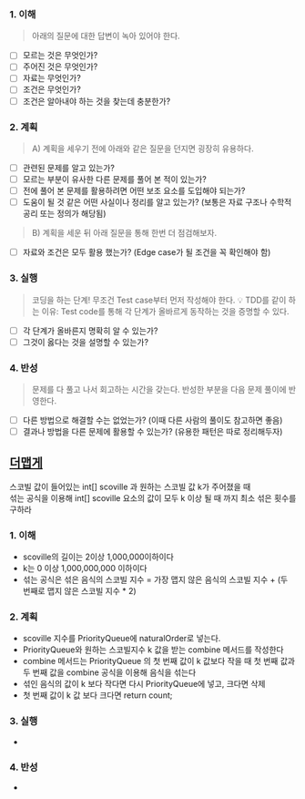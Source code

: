 ### 1. 이해
> 아래의 질문에 대한 답변이 녹아 있어야 한다.

- [ ] 모르는 것은 무엇인가?
- [ ] 주어진 것은 무엇인가?
- [ ] 자료는 무엇인가?
- [ ] 조건은 무엇인가?
- [ ] 조건은 알아내야 하는 것을 찾는데 충분한가?

### 2. 계획
> A) 계획을 세우기 전에 아래와 같은 질문을 던지면 굉장히 유용하다.

- [ ] 관련된 문제를 알고 있는가?
- [ ] 모르는 부분이 유사한 다른 문제를 풀어 본 적이 있는가?
- [ ] 전에 풀어 본 문제를 활용하려면 어떤 보조 요소를 도입해야 되는가?
- [ ] 도움이 될 것 같은 어떤 사실이나 정리를 알고 있는가? (보통은 자료 구조나 수학적 공리 또는 정의가 해당됨)

> B) 계획을 세운 뒤 아래 질문을 통해 한번 더 점검해보자.

- [ ] 자료와 조건은 모두 활용 했는가? (Edge case가 될 조건을 꼭 확인해야 함)

### 3. 실행
> 코딩을 하는 단계! 무조건 Test case부터 먼저 작성해야 한다.
💡 TDD를 같이 하는 이유: Test code를 통해 각 단계가 올바르게 동작하는 것을 증명할 수 있다.

- [ ] 각 단계가 올바른지 명확히 알 수 있는가?
- [ ] 그것이 옳다는 것을 설명할 수 있는가?

### 4. 반성
> 문제를 다 풀고 나서 회고하는 시간을 갖는다. 반성한 부분을 다음 문제 풀이에 반영한다.

- [ ] 다른 방법으로 해결할 수는 없었는가? (이때 다른 사람의 풀이도 참고하면 좋음)
- [ ] 결과나 방법을 다른 문제에 활용할 수 있는가? (유용한 패턴은 따로 정리해두자)

## [더맵게](https://school.programmers.co.kr/learn/courses/30/lessons/42626)
스코빌 값이 들어있는 int[] scoville 과 원하는 스코빌 값 k가 주어졌을 때  
섞는 공식을 이용해 int[] scoville 요소의 값이 모두 k 이상 될 때 까지 최소 섞은 횟수를 구하라    

### 1. 이해
- scoville의 길이는 2이상 1,000,000이하이다 
- k는 0 이상 1,000,000,000 이하이다 
- 섞는 공식은 섞은 음식의 스코빌 지수 = 가장 맵지 않은 음식의 스코빌 지수 + (두 번째로 맵지 않은 스코빌 지수 * 2)

### 2. 계획
- scoville 지수를 PriorityQueue에 naturalOrder로 넣는다. 
- PriorityQueue와 원하는 스코빌지수 k 값을 받는 combine 메서드를 작성한다
- combine 메서드는 PriorityQueue 의 첫 번째 값이 k 값보다 작을 때 첫 번째 값과 두 번째 값을 combine 공식을 이용해 음식을 섞는다
- 섞인 음식의 값이 k 보다 작다면 다시 PriorityQueue에 넣고, 크다면 삭제 
- 첫 번째 값이 k 값 보다 크다면 return count; 

### 3. 실행
- 

### 4. 반성
-

